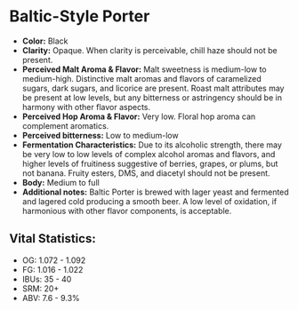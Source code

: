 # Baltic-Style Porter

- **Color:** Black
- **Clarity:** Opaque. When clarity is perceivable, chill haze should not be present.
- **Perceived Malt Aroma & Flavor:** Malt sweetness is medium-low to medium-high. Distinctive malt aromas and flavors of caramelized sugars, dark sugars, and licorice are present. Roast malt attributes may be present at low levels, but any bitterness or astringency should be in harmony with other flavor aspects.
- **Perceived Hop Aroma & Flavor:** Very low. Floral hop aroma can complement aromatics.
- **Perceived bitterness:** Low to medium-low
- **Fermentation Characteristics:** Due to its alcoholic strength, there may be very low to low levels of complex alcohol aromas and flavors, and higher levels of fruitiness suggestive of berries, grapes, or plums, but not banana. Fruity esters, DMS, and diacetyl should not be present.
- **Body:** Medium to full
- **Additional notes:** Baltic Porter is brewed with lager yeast and fermented and lagered cold producing a smooth beer. A low level of oxidation, if harmonious with other flavor components, is acceptable.

## Vital Statistics:

- OG: 1.072 - 1.092
- FG: 1.016 - 1.022
- IBUs: 35 - 40
- SRM: 20+
- ABV: 7.6 - 9.3%
